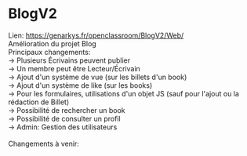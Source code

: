 # BlogV2
Lien: https://genarkys.fr/openclassroom/BlogV2/Web/ <br />
Amélioration du projet Blog <br />
Principaux changements: <br />
  -> Plusieurs Écrivains peuvent publier <br />
  -> Un membre peut être Lecteur/Écrivain <br />
  -> Ajout d'un système de vue (sur les billets d'un book) <br />
  -> Ajout d'un système de like (sur les books) <br />
  -> Pour les formulaires, utilisations d'un objet JS (sauf pour l'ajout ou la rédaction de Billet) <br />
  -> Possibilité de rechercher un book <br />
  -> Possibilité de consulter un profil <br />
  -> Admin: Gestion des utilisateurs <br />
  <br />
Changements à venir: <br />
